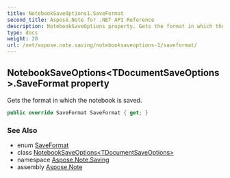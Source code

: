 ```yaml
---
title: NotebookSaveOptions1.SaveFormat
second_title: Aspose.Note for .NET API Reference
description: NotebookSaveOptions property. Gets the format in which the notebook is saved
type: docs
weight: 20
url: /net/aspose.note.saving/notebooksaveoptions-1/saveformat/
---
```

## NotebookSaveOptions&lt;TDocumentSaveOptions&gt;.SaveFormat property

Gets the format in which the notebook is saved.

```csharp
public override SaveFormat SaveFormat { get; }
```

### See Also

* enum [SaveFormat](../../../aspose.note/saveformat/)
* class [NotebookSaveOptions&lt;TDocumentSaveOptions&gt;](../)
* namespace [Aspose.Note.Saving](../../notebooksaveoptions-1/)
* assembly [Aspose.Note](../../../)


